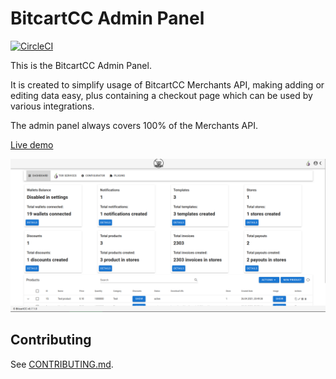 # BitcartCC Admin Panel

[![CircleCI](https://circleci.com/gh/bitcartcc/bitcart-admin.svg?style=svg)](https://circleci.com/gh/bitcartcc/bitcart-admin)

This is the BitcartCC Admin Panel.

It is created to simplify usage of BitcartCC Merchants API, 
making adding or editing data easy, plus containing a checkout page which can be used by various integrations.

The admin panel always covers 100% of the Merchants API.

[Live demo](https://admin.bitcartcc.com)

![](screenshot.png)

## Contributing

See [CONTRIBUTING.md](CONTRIBUTING.md).
